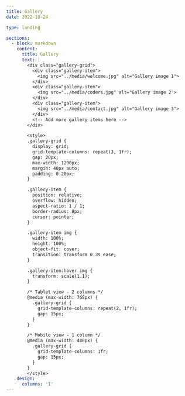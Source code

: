 ```yaml
---
title: Gallery
date: 2022-10-24

type: landing

sections:
  - block: markdown
    content:
      title: Gallery
      text: |
        <div class="gallery-grid">
          <div class="gallery-item">
            <img src="../media/welcome.jpg" alt="Gallery image 1">
          </div>
          <div class="gallery-item">
            <img src="../media/coders.jpg" alt="Gallery image 2">
          </div>
          <div class="gallery-item">
            <img src="../media/contact.jpg" alt="Gallery image 3">
          </div>
          <!-- Add more gallery items here -->
        </div>

        <style>
        .gallery-grid {
          display: grid;
          grid-template-columns: repeat(3, 1fr);
          gap: 20px;
          max-width: 1200px;
          margin: 40px auto;
          padding: 0 20px;
        }

        .gallery-item {
          position: relative;
          overflow: hidden;
          aspect-ratio: 1 / 1;
          border-radius: 8px;
          cursor: pointer;
        }

        .gallery-item img {
          width: 100%;
          height: 100%;
          object-fit: cover;
          transition: transform 0.3s ease;
        }

        .gallery-item:hover img {
          transform: scale(1.1);
        }

        /* Tablet view - 2 columns */
        @media (max-width: 768px) {
          .gallery-grid {
            grid-template-columns: repeat(2, 1fr);
            gap: 15px;
          }
        }

        /* Mobile view - 1 column */
        @media (max-width: 480px) {
          .gallery-grid {
            grid-template-columns: 1fr;
            gap: 15px;
          }
        }
        </style>
    design:
      columns: '1'
---
```

